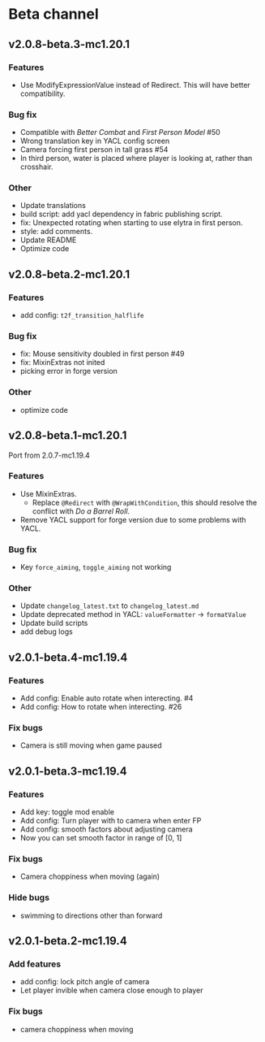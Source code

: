 # Beta channel

## v2.0.8-beta.3-mc1.20.1

### Features

* Use ModifyExpressionValue instead of Redirect. This will have better compatibility.

### Bug fix

* Compatible  with _Better Combat_ and _First Person Model_ #50
* Wrong translation key in YACL config screen
* Camera forcing first person in tall grass #54
* In third person, water is placed where player is looking at, rather than crosshair.

### Other

* Update translations
* build script: add yacl dependency in fabric publishing script.
* fix: Unexpected rotating when starting to use elytra in first person.
* style: add comments.
* Update README
* Optimize code

## v2.0.8-beta.2-mc1.20.1

### Features

* add config: `t2f_transition_halflife`

### Bug fix

* fix: Mouse sensitivity doubled in first person #49
* fix: MixinExtras not inited
* picking error in forge version

### Other

* optimize code

## v2.0.8-beta.1-mc1.20.1

Port from 2.0.7-mc1.19.4

### Features

* Use MixinExtras.
  * Replace `@Redirect` with `@WrapWithCondition`, this should resolve the conflict with _Do a Barrel Roll_.
* Remove YACL support for forge version due to some problems with YACL.

### Bug fix

* Key `force_aiming`, `toggle_aiming` not working

### Other

* Update `changelog_latest.txt` to `changelog_latest.md`
* Update deprecated method in YACL: `valueFormatter` -> `formatValue`
* Update build scripts
* add debug logs

## v2.0.1-beta.4-mc1.19.4

### Features

* Add config: Enable auto rotate when interecting. #4
* Add config: How to rotate when interecting. #26

### Fix bugs

* Camera is still moving when game paused

## v2.0.1-beta.3-mc1.19.4

### Features

* Add key: toggle mod enable
* Add config: Turn player with to camera when enter FP
* Add config: smooth factors about adjusting camera
* Now you can set smooth factor in range of [0, 1]

### Fix bugs

* Camera choppiness when moving (again)

### Hide bugs

* swimming to directions other than forward

## v2.0.1-beta.2-mc1.19.4

### Add features

* add config: lock pitch angle of camera
* Let player invible when camera close enough to player

### Fix bugs

* camera choppiness when moving

